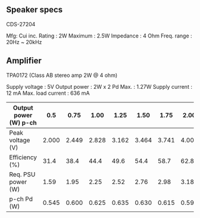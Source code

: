 Speaker specs
-------------

CDS-27204

Mfg: Cui inc.
Rating : 2W
Maximum : 2.5W
Impedance : 4 Ohm
Freq. range : 20Hz ~ 20kHz



Amplifier
---------

TPA0172 (Class AB stereo amp 2W @ 4 ohm)

Supply voltage : 5V
Output power : 2W x 2
Pd Max. : 1.27W
Supply current : 12 mA
Max. load current : 636 mA



Output power (W) p-ch   |  0.5   | 0.75   | 1.00   | 1.25   | 1.50   | 1.75   | 2.00   | 2.25
------------------------|--------|--------|--------|--------|--------|--------|--------|--------
Peak voltage (V)        | 2.000  | 2.449  | 2.828  | 3.162  | 3.464  | 3.741  | 4.000  | 4.242
Efficiency (%)          | 31.4   | 38.4   | 44.4   | 49.6   | 54.4   | 58.7   | 62.8   | 66.6
Req. PSU power (W)      | 1.59   | 1.95   | 2.25   | 2.52   | 2.76   | 2.98   | 3.18   | 3.38
p-ch Pd (W)             | 0.545  | 0.600  | 0.625  | 0.635  | 0.630  | 0.615  | 0.590  | 0.565






